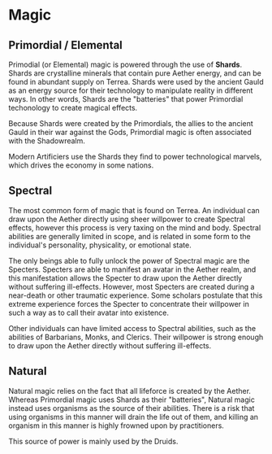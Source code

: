 # Magic

## Primordial / Elemental

Primodial (or Elemental) magic is powered through the use of **Shards**. Shards are crystalline minerals that contain pure Aether energy, and can be found in abundant supply on Terrea. Shards were used by the ancient Gauld as an energy source for their technology to manipulate reality in different ways. In other words, Shards are the "batteries" that power Primordial techonology to create magical effects.

Because Shards were created by the Primordials, the allies to the ancient Gauld in their war against the Gods, Primordial magic is often associated with the Shadowrealm.

Modern Artificiers use the Shards they find to power technological marvels, which drives the economy in some nations.

## Spectral

The most common form of magic that is found on Terrea. An individual can draw upon the Aether directly using sheer willpower to create Spectral effects, however this process is very taxing on the mind and body. Spectral abilities are generally limited in scope, and is related in some form to the individual's personality, physicality, or emotional state.

The only beings able to fully unlock the power of Spectral magic are the Specters. Specters are able to manifest an avatar in the Aether realm, and this manifestation allows the Specter to draw upon the Aether directly without suffering ill-effects. However, most Specters are created during a near-death or other traumatic experience. Some scholars postulate that this extreme experience forces the Specter to concentrate their willpower in such a way as to call their avatar into existence. 

Other individuals can have limited access to Spectral abilities, such as the abilities of Barbarians, Monks, and Clerics. Their willpower is strong enough to draw upon the Aether directly without suffering ill-effects.

## Natural

Natural magic relies on the fact that all lifeforce is created by the Aether. Whereas Primordial magic uses Shards as their "batteries", Natural magic instead uses organisms as the source of their abilities. There is a risk that using organisms in this manner will drain the life out of them, and killing an organism in this manner is highly frowned upon by practitioners.

This source of power is mainly used by the Druids.

